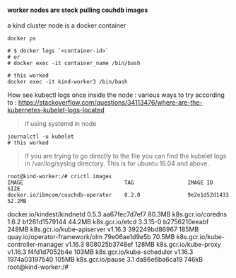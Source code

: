 
#### worker nodes are stock pulling couhdb images

a kind cluster node is a docker container

    docker ps

    # $ docker logs `<container-id>`
    # or
    # docker exec -it container_name /bin/bash
    
    # this worked
    docker exec -it kind-worker3 /bin/bash

How see kubectl logs once inside the node :
various ways to try according to : https://stackoverflow.com/questions/34113476/where-are-the-kubernetes-kubelet-logs-located

> if using systemd in node

    journalctl -u kubelet
    # this worked
    
> If you are trying to go directly to the file you can find the kubelet logs in /var/log/syslog directory. This is for ubuntu 16.04 and above.

    
    root@kind-worker:/# crictl images
    IMAGE                                TAG                 IMAGE ID            SIZE
    docker.io/ibmcom/couchdb-operator    0.2.0               9e2e1d52d1433       52.2MB
docker.io/kindest/kindnetd           0.5.3               aa67fec7d7ef7       80.3MB
k8s.gcr.io/coredns                   1.6.2               bf261d1579144       44.2MB
k8s.gcr.io/etcd                      3.3.15-0            b2756210eeabf       248MB
k8s.gcr.io/kube-apiserver            v1.16.3             392249bd86967       185MB
quay.io/operator-framework/olm       <none>              79e06ae1d9e5b       70.5MB
k8s.gcr.io/kube-controller-manager   v1.16.3             808025b3748ef       128MB
k8s.gcr.io/kube-proxy                v1.16.3             f4fd1d7052b4e       103MB
k8s.gcr.io/kube-scheduler            v1.16.3             1974a03197540       105MB
k8s.gcr.io/pause                     3.1                 da86e6ba6ca19       746kB
root@kind-worker:/# 


